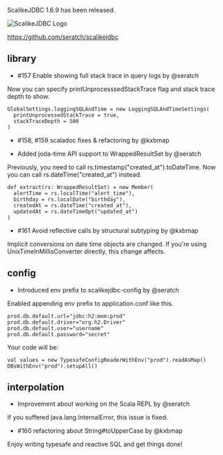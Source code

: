 ScalikeJDBC 1.6.9 has been released. 

![ScalikeJDBC Logo](http://scalikejdbc.org/img/logo.png)

https://github.com/seratch/scalikejdbc

## library

- #157 Enable showing full stack trace in query logs by @seratch

Now you can specify printUnprocesssedStackTrace flag and stack trace depth to show.

    GlobalSettings.loggingSQLAndTime = new LoggingSQLAndTimeSettings(
      printUnprocessedStackTrace = true,
      stackTraceDepth = 500
    )

- #158, #159 scaladoc fixes & refactoring by @kxbmap

- Added joda-time API support to WrappedResultSet by @seratch

Previously, you need to call rs.timestamp("created_at").toDateTime. Now you can call rs.dateTime("created_at") instead.

    def extract(rs: WrappedResultSet) = new Member(
      alertTime = rs.localTime("alert_time"),
      birthday = rs.localDate("birthday"),
      createdAt = rs.dateTime("created_at"),
      updatedAt = rs.dateTimeOpt("updated_at")
    )

- #161 Avoid reflective calls by structural subtyping by @kxbmap

Implicit conversions on date time objects are changed. If you're using UnixTimeInMillisConverter directly, this change affects. 

## config 

- Introduced env prefix to scalikejdbc-config by @seratch

Enabled appending env prefix to application.conf like this.

    prod.db.default.url="jdbc:h2:mem:prod"
    prod.db.default.driver="org.h2.Driver"
    prod.db.default.user="username"
    prod.db.default.password="secret"

Your code will be:

    val values = new TypesafeConfigReaderWithEnv("prod").readAsMap()
    DBsWithEnv("prod").setupAll()

## interpolation

- Improvement about working on the Scala REPL by @seratch

If you suffered java.lang.InternalError, this issue is fixed.

- #160 refactoring about String#toUpperCase by @kxbmap

Enjoy writing typesafe and reactive SQL and get things done!

